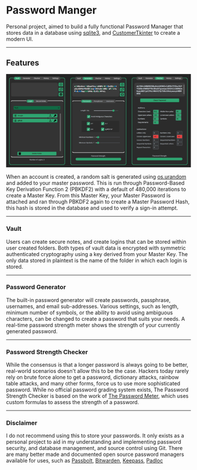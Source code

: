 # Password Manger

Personal project, aimed to build a fully functional Password Manager that stores data in a database using 
[sqlite3](https://docs.python.org/3/library/sqlite3.html), and 
[CustomerTkinter](https://github.com/TomSchimansky/CustomTkinter/blob/master/Readme.md) to create a modern UI.

---

## Features

<p align="center">
  <picture>
    <img src="/documentation_images/features.jpg">
  </picture>
</p>

When an account is created, a random salt is generated using [os.urandom](https://docs.python.org/3/library/os.html#os.urandom) 
and added to your master password. This is run through Password-Based Key Derivation Function 2 (PBKDF2) with a default 
of 480,000 iterations to create a Master Key. From this Master Key, your Master Password is attached and ran through 
PBKDF2 again to create a Master Password Hash, this hash is stored in the database and used to verify a sign-in attempt.

---

### Vault
Users can create secure notes, and create logins that can be stored within user created folders. Both types of vault 
data is encrypted with symmetric authenticated cryptography using a key derived from your Master Key. The only data 
stored in plaintext is the name of the folder in which each login is stored.

---

### Password Generator
The built-in password generator will create passwords, passphrase, usernames, and email sub-addresses. Various 
settings, such as length, minimum number of symbols, or the ability to avoid using ambiguous characters, can be 
changed to create a password that suits your needs. A real-time password strength meter shows the strength of your
currently generated password.

---

### Password Strength Checker
While the consensus is that a longer password is always going to be better, real-world scenarios doesn't allow this 
to be the case. Hackers today rarely rely on brute force alone to get a password, dictionary attacks, rainbow table
attacks, and many other forms, force us to use more sophisticated password. While no official password grading system 
exists, The Password Strength Checker is based on the work of [The Password Meter](http://www.passwordmeter.com/), 
which uses custom formulas to assess the strength of a password.

---

### Disclaimer

I do not recommend using this to store your passwords. It only exists as a personal project to aid in my understanding 
and implementing password security, and database management, and source control using Git. There are many better made
and documented open source password managers available for uses, such as [Passbolt](https://www.passbolt.com/), 
[Bitwarden](https://bitwarden.com/), [Keepass](https://keepass.info/), [Padloc](https://padloc.app/)